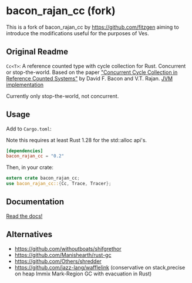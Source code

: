 # bacon_rajan_cc (fork)
This is a fork of bacon_rajan_cc by https://github.com/fitzgen aiming to introduce the modifications
useful for the purposes of Ves.

## Original Readme

`Cc<T>`: A reference counted type with cycle collection for Rust. Concurrent or
stop-the-world. Based on the paper
["Concurrent Cycle Collection in Reference Counted Systems"][paper] by David
F. Bacon and V.T. Rajan. [JVM implementation](https://github.com/JikesRVM/JikesRVM/blob/8f6ac1854a73059595587b63fb4e8a3553bc7ff1/rvm/src/vm/memoryManagers/concurrent/VM_Allocator.java)

Currently only stop-the-world, not concurrent.

## Usage

Add to `Cargo.toml`:

Note this requires at least Rust 1.28 for the std::alloc api's.

```toml
[dependencies]
bacon_rajan_cc = "0.2"
```

Then, in your crate:

```rust
extern crate bacon_rajan_cc;
use bacon_rajan_cc::{Cc, Trace, Tracer};
```

## Documentation

[Read the docs!][docs]

[paper]: http://researcher.watson.ibm.com/researcher/files/us-bacon/Bacon01Concurrent.pdf
[docs]: https://docs.rs/bacon_rajan_cc/

## Alternatives
- https://github.com/withoutboats/shifgrethor
- https://github.com/Manishearth/rust-gc
- https://github.com/Others/shredder
- https://github.com/jazz-lang/wafflelink (conservative on stack,precise on heap Immix Mark-Region GC with evacuation in Rust)
